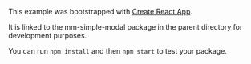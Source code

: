 This example was bootstrapped with [Create React App](https://github.com/facebook/create-react-app).

It is linked to the mm-simple-modal package in the parent directory for development purposes.

You can run `npm install` and then `npm start` to test your package.
